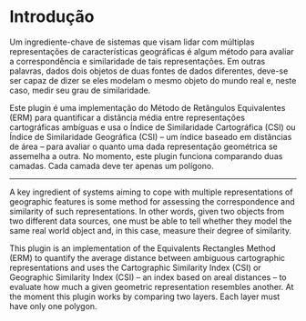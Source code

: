 # Introdução
Um ingrediente-chave de sistemas que visam lidar com múltiplas representações de características geográficas é algum método para avaliar a correspondência e similaridade de tais representações. 
Em outras palavras, dados dois objetos de duas fontes de dados diferentes, deve-se ser capaz de dizer se eles modelam o mesmo objeto do mundo real e, neste caso, medir seu grau de similaridade.

Este plugin é uma implementação do Método de Retângulos Equivalentes (ERM) para quantificar a distância média entre representações cartográficas ambíguas e usa o Índice de Similaridade Cartográfica (CSI) 
ou Índice de Similaridade Geográfica (CSI) – um índice baseado em distâncias de área – para avaliar o quanto uma dada representação geométrica se assemelha a outra. No momento, este plugin funciona comparando duas camadas. 
Cada camada deve ter apenas um polígono.

____

A key ingredient of systems aiming to cope with multiple representations of geographic features is some method for assessing the
correspondence and similarity of such representations. In other words, given two objects from two different data sources, 
one must be able to tell whether they model the same real world object and, in this case, measure their degree of similarity. 

This plugin is an implementation of the Equivalents Rectangles Method (ERM) to quantify the average distance between ambiguous cartographic representations and uses the Cartographic Similarity Index (CSI) 
or Geographic Similarity Index (CSI)  – an index based on areal distances – to evaluate how much a given geometric representation resembles another. At the moment this plugin works by comparing two layers. Each layer must have only one polygon.
